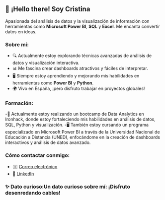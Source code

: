 

## 👋 ¡Hello there! Soy Cristina 

Apasionada del análisis de datos y la visualización de información con herramientas como **Microsoft Power BI**, **SQL** y **Excel**. Me encanta convertir datos en ideas.

###  Sobre mí:
- 🔍 Actualmente estoy explorando técnicas avanzadas de análisis de datos y visualización interactiva.
- 📊 Me fascina crear dashboards atractivos y fáciles de interpretar.
- 🖥️ Siempre estoy aprendiendo y mejorando mis habilidades en herramientas como **Power BI** y **Python**.
- 🌍 Vivo en España, ¡pero disfruto trabajar en proyectos globales!
 ### Formación:
-📘 Actualmente estoy realizando un bootcamp de Data Analytics en Ironhack, donde estoy fortaleciendo mis habilidades en análisis de datos, SQL, Python y visualización.
-🖥️ También estoy cursando un programa especializado en Microsoft Power BI a través de la Universidad Nacional de Educación a Distancia (UNED), enfocándome en la creación de dashboards interactivos y análisis de datos avanzado.
###  Cómo contactar conmigo:
- ✉️ [Correo electrónico](cris.puertascamarero@gmail.com)
- 💼 [LinkedIn](https://www.linkedin.com/in/cristina-puertas-camarero-8955a6349/)
### ✨ Dato curioso:Un dato curioso sobre mí: ¡Disfruto desenredando cables! 

